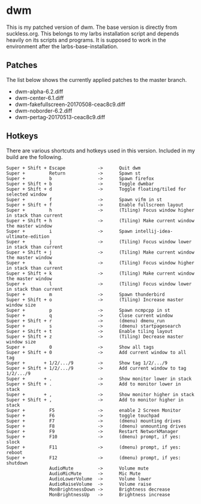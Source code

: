 # dwm
This is my patched version of dwm. The base version is directly from suckless.org.
This belongs to my larbs installation script and depends heavily on its scripts and programs.
It is supposed to work in the environment after the larbs-base-installation.

## Patches
The list below shows the currently applied patches to the master branch.
- dwm-alpha-6.2.diff
- dwm-center-6.1.diff
- dwm-fakefullscreen-20170508-ceac8c9.diff
- dwm-noborder-6.2.diff
- dwm-pertag-20170513-ceac8c9.diff

## Hotkeys
There are various shortcuts and hotkeys used in this version. Included in my build are the following.
```
Super + Shift + Escape            ->      Quit dwm
Super +         Return            ->      Spawn st
Super +         b                 ->      Spawn firefox
Super + Shift + b                 ->      Toggle dwmbar
Super + Shift + d                 ->      Toggle floating/tiled for selected window
Super +         f                 ->      Spawn vifm in st
Super + Shift + f                 ->      Enable fullscreen layout
Super +         h                 ->      (Tiling) Focus window higher in stack than current
Super + Shift + h                 ->      (Tiling) Make current window the master window
Super +         i                 ->      Spawn intellij-idea-ultimate-edition
Super +         j                 ->      (Tiling) Focus window lower in stack than current
Super + Shift + j                 ->      (Tiling) Make current window the master window
Super +         k                 ->      (Tiling) Focus window higher in stack than current
Super + Shift + k                 ->      (Tiling) Make current window the master window
Super +         l                 ->      (Tiling) Focus window lower in stack than current
Super +         m                 ->      Spawn thunderbird
Super + Shift + o                 ->      (Tiling) Increase master window size
Super +         p                 ->      Spawn ncmpcpp in st
Super +         q                 ->      Close current window
Super + Shift + r                 ->      (dmenu) dmenu_run
Super +         s                 ->      (dmenu) startpagesearch
Super + Shift + t                 ->      Enable tiling layout
Super + Shift + z                 ->      (Tiling) Decrease master window size
Super +         0                 ->      Show all tags
Super + Shift + 0                 ->      Add current window to all tag
Super +		  +	1/2/.../9		  ->	  Show tag 1/2/.../9
Super + Shift +	1/2/.../9		  ->	  Add current window to tag 1/2/.../9
Super +		  +	.				  ->	  Show monitor lower in stack
Super + Shift + .				  ->	  Add to monitor lower in stack
Super +		  +	,				  ->	  Show monitor higher in stack
Super + Shift + ,				  ->	  Add to monitor higher in stack
Super +         F5                ->      enable 2 Screen Monitor
Super +         F6                ->      toggle touchpad
Super +         F7                ->      (dmenu) mounting drives
Super +         F8                ->      (dmenu) unmounting drives
Super +         F9                ->      Restart NetworkManager
Super +         F10               ->      (dmenu) prompt, if yes: slock
Super +         F11               ->      (dmenu) prompt, if yes: reboot
Super +         F12               ->      (dmenu) prompt, if yes: shutdown
                AudioMute         ->      Volume mute
                AudioMicMute      ->      Mic Mute
                AudioLowerVolume  ->      Volume lower
                AudioRaiseVolume  ->      Volume raise
                MonBrightnessDown ->      Brightness decrease
                MonBrightnessUp   ->      Brightness increase
```
